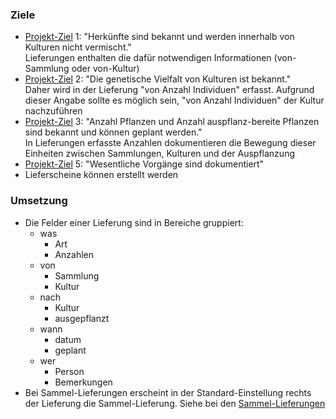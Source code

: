 ### Ziele

- [Projekt-Ziel](/ziele) 1: "Herkünfte sind bekannt und werden innerhalb von Kulturen nicht vermischt."<br/>
  Lieferungen enthalten die dafür notwendigen Informationen (von-Sammlung oder von-Kultur)
- [Projekt-Ziel](/ziele) 2: "Die genetische Vielfalt von Kulturen ist bekannt."<br/>
  Daher wird in der Lieferung "von Anzahl Individuen" erfasst. Aufgrund dieser Angabe sollte es möglich sein, "von Anzahl Individuen" der Kultur nachzuführen
- [Projekt-Ziel](/ziele) 3: "Anzahl Pflanzen und Anzahl auspflanz-bereite Pflanzen sind bekannt und können geplant werden."<br/>
  In Lieferungen erfasste Anzahlen dokumentieren die Bewegung dieser Einheiten zwischen Sammlungen, Kulturen und der Auspflanzung
- [Projekt-Ziel](/ziele) 5: "Wesentliche Vorgänge sind dokumentiert"
- Lieferscheine können erstellt werden

### Umsetzung

- Die Felder einer Lieferung sind in Bereiche gruppiert:
  - was
    - Art
    - Anzahlen
  - von
    - Sammlung
    - Kultur
  - nach
    - Kultur
    - ausgepflanzt
  - wann
    - datum
    - geplant
  - wer
    - Person
    - Bemerkungen
- Bei Sammel-Lieferungen erscheint in der Standard-Einstellung rechts der Lieferung die Sammel-Lieferung. Siehe bei den [Sammel-Lieferungen](/Sammel-Lieferungen)
